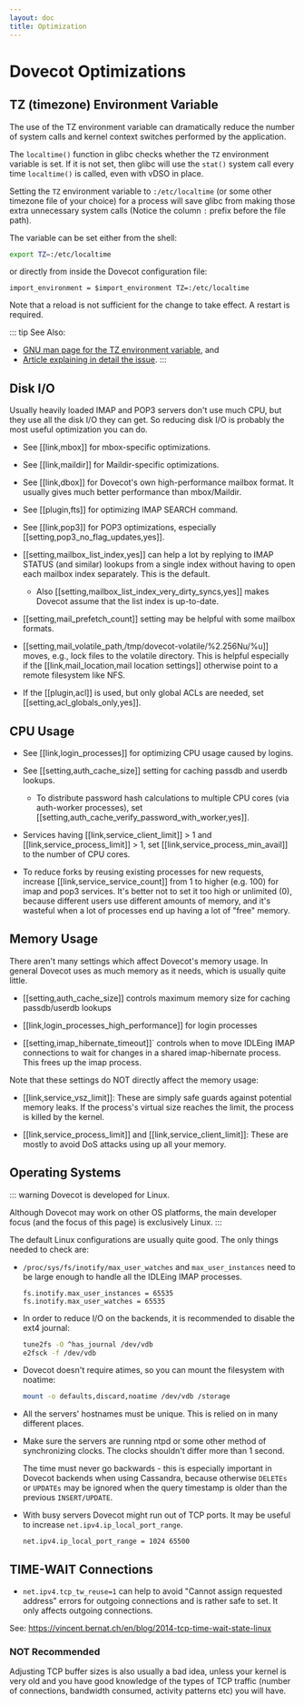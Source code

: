 ```yaml
---
layout: doc
title: Optimization
---
```


# Dovecot Optimizations

## TZ (timezone) Environment Variable

The use of the TZ environment variable can dramatically reduce the number
of system calls and kernel context switches performed by the application.

The `localtime()` function in glibc checks whether the `TZ` environment
variable is set. If it is not set, then glibc will use the `stat()` system
call every time `localtime()` is called, even with vDSO in place.

Setting the `TZ` environment variable to `:/etc/localtime` (or some other
timezone file of your choice) for a process will save glibc from making those
extra unnecessary system calls (Notice the column `:` prefix before the file
path).

The variable can be set either from the shell:

```sh
export TZ=:/etc/localtime
```

or directly from inside the Dovecot configuration file:

```
import_environment = $import_environment TZ=:/etc/localtime
```

Note that a reload is not sufficient for the change to take effect. A restart
is required.

::: tip
See Also:
* [GNU man page for the TZ environment variable](https://www.gnu.org/software/libc/manual/html_node/TZ-Variable.html), and
* [Article explaining in detail the issue](https://blog.packagecloud.io/set-environment-variable-save-thousands-of-system-calls/).
:::

## Disk I/O

Usually heavily loaded IMAP and POP3 servers don't use much CPU, but
they use all the disk I/O they can get. So reducing disk I/O is probably
the most useful optimization you can do.

- See [[link,mbox]] for mbox-specific optimizations.

- See [[link,maildir]] for Maildir-specific optimizations.

- See [[link,dbox]] for Dovecot's own
  high-performance mailbox format. It usually gives much better performance
  than mbox/Maildir.

- See [[plugin,fts]] for optimizing IMAP SEARCH command.

- See [[link,pop3]] for POP3 optimizations, especially
  [[setting,pop3_no_flag_updates,yes]].

- [[setting,mailbox_list_index,yes]] can help a lot by replying to IMAP STATUS
  (and similar) lookups from a single index without having to open each
  mailbox index separately. This is the default.

  - Also [[setting,mailbox_list_index_very_dirty_syncs,yes]] makes Dovecot
    assume that the list index is up-to-date.

- [[setting,mail_prefetch_count]] setting may be helpful with some mailbox
  formats.

- [[setting,mail_volatile_path,/tmp/dovecot-volatile/%2.256Nu/%u]] moves, e.g.,
  lock files to the volatile directory. This is helpful especially if the
  [[link,mail_location,mail location settings]] otherwise point to a remote
  filesystem like NFS.

- If the [[plugin,acl]] is used, but only global ACLs are needed, set
  [[setting,acl_globals_only,yes]].

## CPU Usage

- See [[link,login_processes]] for optimizing CPU usage caused by logins.

- See [[setting,auth_cache_size]] setting for caching passdb and userdb
  lookups.

  - To distribute password hash calculations to multiple CPU cores (via
    auth-worker processes), set
    [[setting,auth_cache_verify_password_with_worker,yes]].

- Services having [[link,service_client_limit]] &gt; 1 and
  [[link,service_process_limit]] &gt; 1, set [[link,service_process_min_avail]]
  to the number of CPU cores.

- To reduce forks by reusing existing processes for new requests, increase
  [[link,service_service_count]] from 1 to higher (e.g. 100)
  for imap and pop3 services. It's better not to set it too high or
  unlimited (0), because different users use different amounts of
  memory, and it's wasteful when a lot of processes end up having a lot
  of "free" memory.

## Memory Usage

There aren't many settings which affect Dovecot's memory usage. In
general Dovecot uses as much memory as it needs, which is usually quite
little.

- [[setting,auth_cache_size]] controls maximum memory size for caching
  passdb/userdb lookups

- [[link,login_processes_high_performance]] for login processes

- [[setting,imap_hibernate_timeout]]` controls when to move IDLEing IMAP
  connections to wait for changes in a shared imap-hibernate process.
  This frees up the imap process.

Note that these settings do NOT directly affect the memory usage:

- [[link,service_vsz_limit]]: These are simply safe guards against
  potential memory leaks. If the process's virtual size reaches the
  limit, the process is killed by the kernel.

- [[link,service_process_limit]] and [[link,service_client_limit]]: These
  are mostly to avoid DoS attacks using up all your memory.

## Operating Systems

::: warning
Dovecot is developed for Linux.

Although Dovecot may work on other OS platforms, the main developer focus (and
the focus of this page) is exclusively Linux.
:::

The default Linux configurations are usually quite good. The only things needed
to check are:

* `/proc/sys/fs/inotify/max_user_watches` and `max_user_instances` need to
  be large enough to handle all the IDLEing IMAP processes.

  ```
  fs.inotify.max_user_instances = 65535
  fs.inotify.max_user_watches = 65535
  ```

* In order to reduce I/O on the backends, it is recommended to disable the
  ext4 journal:

  ```sh
  tune2fs -O ^has_journal /dev/vdb
  e2fsck -f /dev/vdb
  ```

* Dovecot doesn't require atimes, so you can mount the filesystem with noatime:

  ```sh
  mount -o defaults,discard,noatime /dev/vdb /storage
  ```

* All the servers' hostnames must be unique. This is relied on in many
  different places.
* Make sure the servers are running ntpd or some other method of synchronizing
  clocks. The clocks shouldn't differ more than 1 second.

  The time must never go backwards - this is especially important in Dovecot
  backends when using Cassandra, because otherwise `DELETEs` or `UPDATEs` may
  be ignored when the query timestamp is older than the previous
  `INSERT/UPDATE`.

* With busy servers Dovecot might run out of TCP ports. It may be useful to
  increase `net.ipv4.ip_local_port_range`.

  ```
  net.ipv4.ip_local_port_range = 1024 65500
  ```

## TIME-WAIT Connections

* `net.ipv4.tcp_tw_reuse=1` can help to avoid "Cannot assign requested
  address" errors for outgoing connections and is rather safe to set. It
  only affects outgoing connections.

See: https://vincent.bernat.ch/en/blog/2014-tcp-time-wait-state-linux

### NOT Recommended

Adjusting TCP buffer sizes is also usually a bad idea, unless your kernel
is very old and you have good knowledge of the types of TCP traffic (number
of connections, bandwidth consumed, activity patterns etc) you will have.
